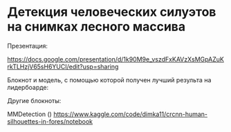 # Детекция человеческих силуэтов на снимках лесного массива

Презентация:

https://docs.google.com/presentation/d/1k90M9e_vszdFxKAVzXsMGpAZuKrkTLHzjV65sH6YUCI/edit?usp=sharing

Блокнот и модель, с помощью которой получен лучший результа на лидербоарде:



Другие блокноты:


MMDetection ()
https://www.kaggle.com/code/dimka11/crcnn-human-silhouettes-in-fores/notebook

